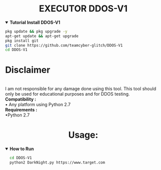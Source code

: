 <h1 align="center">EXECUTOR DDOS-V1 </h1>
<details open>
  <summary><strong> Tutorial Install DDOS-V1</strong></summary>

  ```bash
  pkg update && pkg upgrade -y
  apt-get update && apt-get upgrade
  pkg install git
  git clone https://github.com/teamcyber-glitch/DDOS-V1
  cd DDOS-V1
  ```
  </details>

<h1>Disclaimer</h1> <br>
I am not responsible for any damage done using this tool. This tool should only be used for educational purposes and for DDOS testing.
<br>
<b>Compatibility : </b>
<br>
  • Any platform using Python 2.7
<br>
<b>Requirements : </b>
<br>
  •Python 2.7

<h1 align="center"> Usage: </h1>
<details open>
  <summary><strong> How to Run </strong></summary>

  ```bash
    cd DDOS-V1
    python2 DarkNight.py https://www.target.com
  ```
  </details>


